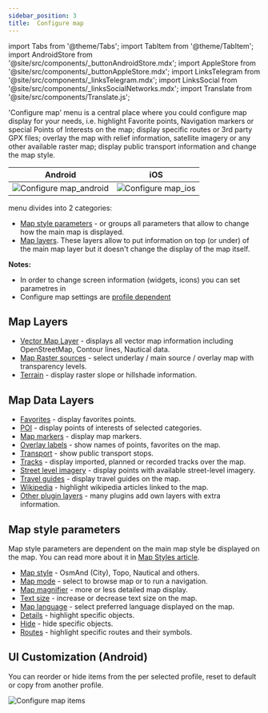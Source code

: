 ```yaml
---
sidebar_position: 3
title:  Configure map
---
```


import Tabs from '@theme/Tabs';
import TabItem from '@theme/TabItem';
import AndroidStore from '@site/src/components/_buttonAndroidStore.mdx';
import AppleStore from '@site/src/components/_buttonAppleStore.mdx';
import LinksTelegram from '@site/src/components/_linksTelegram.mdx';
import LinksSocial from '@site/src/components/_linksSocialNetworks.mdx';
import Translate from '@site/src/components/Translate.js';

'Configure map' menu is a central place where you could configure map display for your needs, i.e. highlight Favorite points, Navigation markers or special Points of Interests on the map; display specific routes or 3rd party GPX files; overlay the map with relief information, satellite imagery or any other available raster map; display public transport information and change the map style.


| Android | iOS |
| :---: | :---: |
| ![Configure map_android](@site/static/img/map/configure-map-android.png) | ![Configure map_ios](@site/static/img/map/configure-map-ios.png) |

**<Translate android="true" ids="configure_map"/>** menu divides into 2 categories:
- [Map style parameters](#map-style-parameters) - **<Translate android="true" ids="map_widget_map_rendering"/>** or **<Translate android="true" ids="map_settings_style"/>** groups all parameters that allow to change how the main map is displayed.
- [Map layers](#map-layers). These layers allow to put information on top (or under) of the main map layer but it doesn't change the display of the map itself.


**Notes:** 
- In order to change screen information (widgets, icons) you can set parametres in [<Translate android="true" ids="layer_map_appearance"/>](/docs/documentation/widgets)
- Configure map settings are [profile dependent](/docs/documentation/personal/profiles)

## Map Layers
   - [Vector Map Layer](//docs/documentation/map/vector-maps) - displays all vector map information including OpenStreetMap, Contour lines, Nautical data.
   - [Map Raster sources](/docs/documentation/map/raster-maps#select-map-as-main--underlay--overlay-layer) - select underlay / main source / overlay map with transparency levels.
   - [Terrain](/docs/documentation/map/raster-maps#hillshade--slopeg) - display raster slope or hillshade information.

## Map Data Layers
   - [Favorites](/docs/documentation/map/point-layers-on-map) - display favorites points.
   - [POI](/docs/documentation/map/point-layers-on-map) - display points of interests of selected categories.
   - [Map markers](/docs/documentation/map/point-layers-on-map) - display map markers.
   - [Overlay labels](/docs/documentation/map/point-layers-on-map) - show names of points, favorites on the map.
   - [Transport](/docs/documentation/map/vector-maps#transport) - show public transport stops.
   - [Tracks](/docs/documentation/map/tracks-on-map) - display imported, planned or recorded tracks over the map.
   - [Street level imagery](/docs/documentation/plugins/mapillary#viewing-images) - display points with available street-level imagery.
   - [Travel guides](/docs/documentation/plan-route/travel-guides) - display travel guides on the map.
   - [Wikipedia](/docs/documentation/plugins/wikipedia) - highlight wikipedia articles linked to the map.
   - [Other plugin layers](/docs/documentation/plugins) - many plugins add own layers with extra information.

## Map style parameters
Map style parameters are dependent on the main map style be displayed on the map. You can read more about it in [Map Styles article](/docs/documentation/map/vector-maps).
   - [Map style](/docs/documentation/map/vector-maps#default-map-styles) - OsmAnd (City), Topo, Nautical and others.
   - [Map mode](/docs/documentation/map/vector-maps#map-mode) - select to browse map or to run a navigation.
   - [Map magnifier](/docs/documentation/map/vector-maps#map-magnifier) - more or less detailed map display.
   - [Text size](/docs/documentation/map/vector-maps#text-size) - increase or decrease text size on the map.
   - [Map language](/docs/documentation/map/vector-maps#map-language) - select preferred language displayed on the map.
   - [Details](/docs/documentation/map/vector-maps#details) - highlight specific objects.
   - [Hide](/docs/documentation/map/vector-maps#hide) - hide specific objects.
   - [Routes](/docs/documentation/map/vector-maps#routes) - highlight specific routes and their symbols.
   
## UI Customization (Android)
   
You can reorder or hide items from the <Translate android="true" ids="android_button_seq"/> <Translate android="true" ids="configure_map"/> per selected profile, reset to default or copy from another profile.
   
<Translate android="true" ids="android_button_seq"/> <Translate android="true" ids="shared_string_menu,configure_profile,ui_customization,configure_map"/>

<p> </p>

![Configure map items ](@site/static/img/settings/configure-screen-ui-customization.png)


